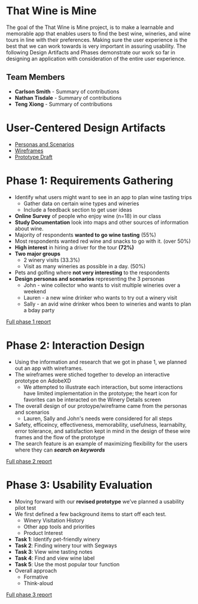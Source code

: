 # That Wine is Mine

The goal of the That Wine is Mine project, is to make a learnable and memorable app that enables users to find the best wine, wineries, and wine tours in line with their preferences. Making sure the user experience is the best that we can work towards is very important in assuring usability.  The following Design Artifacts and Phases demonstrate our work so far in designing an application with consideration of the entire user experience.

## Team Members

* **Carlson Smith** - Summary of contributions
* **Nathan Tisdale** - Summary of contributions
* **Teng Xiong** - Summary of contributions

# User-Centered Design Artifacts

* [Personas and Scenarios](personas-scenarios.md)
* [Wireframes](phase2/artboards)
* [Prototype Draft](https://xd.adobe.com/view/323067db-e312-4884-b085-24a4b22cab8a-6763/)

# Phase 1: Requirements Gathering

* Identify what users might want to see in an app to plan wine tasting trips
  * Gather data on certain wine types and wineries
  * Include a feedback section to get user ideas
* **Online Survey** of people who enjoy wine (n=18) in our class
* **Study Documentation** look into maps and other sources of information about wine.
* Majority of respondents **wanted to go wine tasting** (55%)
* Most respondents wanted red wine and snacks to go with it. (over 50%)
* **High interest** in hiring a driver for the tour **(72%)**
* **Two major groups**
  * 2 winery visits (33.3%)
  * Visit as many wineries as possible in a day. (50%)
* Pets and golfing where **not very interesting** to the respondents
* **Design personas and scenarios** representing the 3 personas
  * John - wine collector who wants to visit multiple wineries over a weekend
  * Lauren - a new wine drinker who wants to try out a winery visit
  * Sally - an avid wine drinker whos been to wineries and wants to plan a bday party


[Full phase 1 report](phase1/)

# Phase 2: Interaction Design

* Using the information and research that we got in phase 1, we planned out an app with wireframes.
* The wireframes were stiched together to develop an interactive prototype on AdobeXD
  * We attempted to illustrate each interaction, but some interactions have limited implementation in the prototype; the heart icon for favorites can be interacted on the Winery Details screen
* The overall design of our protoype/wireframe came from the personas and scenarios
  * Lauren, Sally and John's needs were considered for all steps
* Safety, efficeincy, effectiveness, memorability, usefulness, learnabilty, error tolerance, and satisfaction kept in mind in the design of these wire frames and the flow of the prototype
* The search feature is an example of maximizing flexibility for the users where they can *__search on keywords__*


[Full phase 2 report](phase2/)

# Phase 3: Usability Evaluation

* Moving forward with our **revised prototype** we’ve planned a usability pilot test 
* We first defined a few background items to start off each test.
  * Winery Visitation History
  * Other app tools and priorities
  * Product Interest
* **Task 1**: Identify pet-friendly winery
* **Task 2**: Finding winery tour with Segways
* **Task 3**: View wine tasting notes
* **Task 4**: Find and view wine label
* **Task 5**: Use the most popular tour function
* Overall approach
  * Formative
  * Think-aloud


[Full phase 3 report](phase3/)

